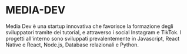 # MEDIA-DEV

Media Dev è una startup innovativa che favorisce la formazione degli sviluppatori tramite dei tutorial, e attraverso i social Instagram e TikTok.
I progetti all'interno sono sviluppati prevalentemente in Javascript, React Native e React, Node.js, Database relazionali e Python.
